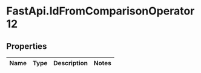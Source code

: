 # FastApi.IdFromComparisonOperator12

## Properties
Name | Type | Description | Notes
------------ | ------------- | ------------- | -------------
